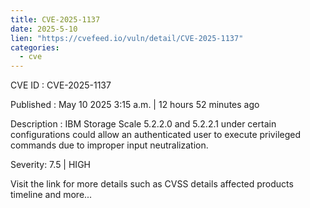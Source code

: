 ```yaml
---
title: CVE-2025-1137
date: 2025-5-10
lien: "https://cvefeed.io/vuln/detail/CVE-2025-1137"
categories:
  - cve
---
```


CVE ID : CVE-2025-1137

Published :  May 10
2025
3:15 a.m. | 12 hours
52 minutes ago

Description : IBM Storage Scale 5.2.2.0 and 5.2.2.1
under certain configurations
could allow an authenticated user to execute privileged commands due to improper input neutralization.

Severity: 7.5 | HIGH

Visit the link for more details
such as CVSS details
affected products
timeline
and more...
